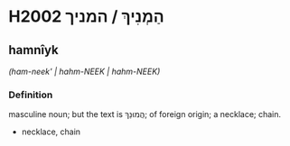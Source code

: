 # H2002 הַמְנִיךְ / המניך

## hamnîyk

_(ham-neek' | hahm-NEEK | hahm-NEEK)_

### Definition

masculine noun; but the text is הֲמוּנֵךְ; of foreign origin; a necklace; chain.

- necklace, chain
